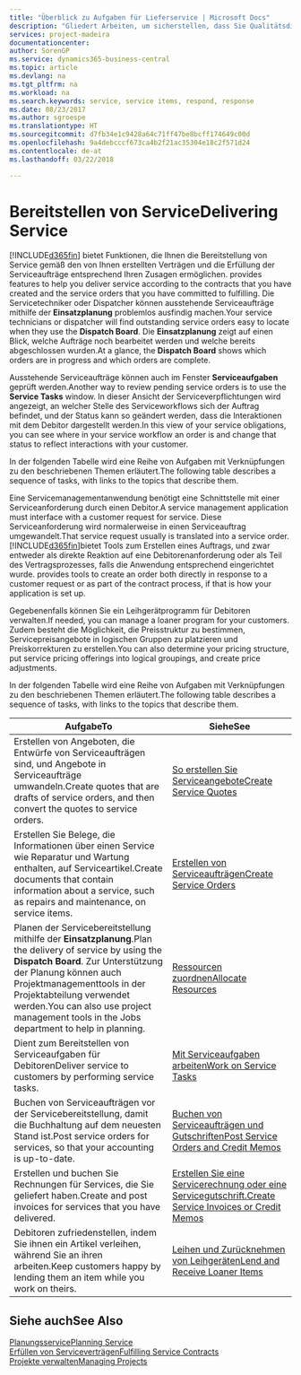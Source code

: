 ```yaml
---
title: "Überblick zu Aufgaben für Lieferservice | Microsoft Docs"
description: "Gliedert Arbeiten, um sicherstellen, dass Sie Qualitätsdienst liefern und Verträgen mit Debitoren gerecht werden."
services: project-madeira
documentationcenter: 
author: SorenGP
ms.service: dynamics365-business-central
ms.topic: article
ms.devlang: na
ms.tgt_pltfrm: na
ms.workload: na
ms.search.keywords: service, service items, respond, response
ms.date: 08/23/2017
ms.author: sgroespe
ms.translationtype: HT
ms.sourcegitcommit: d7fb34e1c9428a64c71ff47be8bcff174649c00d
ms.openlocfilehash: 9a4debcccf673ca4b2f21ac35304e18c2f571d24
ms.contentlocale: de-at
ms.lasthandoff: 03/22/2018

---
```

# <a name="delivering-service"></a><span data-ttu-id="e54ba-103">Bereitstellen von Service</span><span class="sxs-lookup"><span data-stu-id="e54ba-103">Delivering Service</span></span>
[!INCLUDE[d365fin](includes/d365fin_md.md)]<span data-ttu-id="e54ba-104"> bietet Funktionen, die Ihnen die Bereitstellung von Service gemäß den von Ihnen erstellten Verträgen und die Erfüllung der Serviceaufträge entsprechend Ihren Zusagen ermöglichen.</span><span class="sxs-lookup"><span data-stu-id="e54ba-104"> provides features to help you deliver service according to the contracts that you have created and the service orders that you have committed to fulfilling.</span></span> <span data-ttu-id="e54ba-105">Die Servicetechniker oder Dispatcher können ausstehende Serviceaufträge mithilfe der **Einsatzplanung** problemlos ausfindig machen.</span><span class="sxs-lookup"><span data-stu-id="e54ba-105">Your service technicians or dispatcher will find outstanding service orders easy to locate when they use the **Dispatch Board**.</span></span> <span data-ttu-id="e54ba-106">Die **Einsatzplanung** zeigt auf einen Blick, welche Aufträge noch bearbeitet werden und welche bereits abgeschlossen wurden.</span><span class="sxs-lookup"><span data-stu-id="e54ba-106">At a glance, the **Dispatch Board** shows which orders are in progress and which orders are complete.</span></span>  
  
<span data-ttu-id="e54ba-107">Ausstehende Serviceaufträge können auch im Fenster **Serviceaufgaben** geprüft werden.</span><span class="sxs-lookup"><span data-stu-id="e54ba-107">Another way to review pending service orders is to use the **Service Tasks** window.</span></span> <span data-ttu-id="e54ba-108">In dieser Ansicht der Serviceverpflichtungen wird angezeigt, an welcher Stelle des Serviceworkflows sich der Auftrag befindet, und der Status kann so geändert werden, dass die Interaktionen mit dem Debitor dargestellt werden.</span><span class="sxs-lookup"><span data-stu-id="e54ba-108">In this view of your service obligations, you can see where in your service workflow an order is and change that status to reflect interactions with your customer.</span></span>  
  
<span data-ttu-id="e54ba-109">In der folgenden Tabelle wird eine Reihe von Aufgaben mit Verknüpfungen zu den beschriebenen Themen erläutert.</span><span class="sxs-lookup"><span data-stu-id="e54ba-109">The following table describes a sequence of tasks, with links to the topics that describe them.</span></span>   

<span data-ttu-id="e54ba-110">Eine Servicemanagementanwendung benötigt eine Schnittstelle mit einer Serviceanforderung durch einen Debitor.</span><span class="sxs-lookup"><span data-stu-id="e54ba-110">A service management application must interface with a customer request for service.</span></span> <span data-ttu-id="e54ba-111">Diese Serviceanforderung wird normalerweise in einen Serviceauftrag umgewandelt.</span><span class="sxs-lookup"><span data-stu-id="e54ba-111">That service request usually is translated into a service order.</span></span> [!INCLUDE[d365fin](includes/d365fin_md.md)]<span data-ttu-id="e54ba-112">bietet Tools zum Erstellen eines Auftrags, und zwar entweder als direkte Reaktion auf eine Debitorenanforderung oder als Teil des Vertragsprozesses, falls die Anwendung entsprechend eingerichtet wurde.</span><span class="sxs-lookup"><span data-stu-id="e54ba-112"> provides tools to create an order both directly in response to a customer request or as part of the contract process, if that is how your application is set up.</span></span>  
  
<span data-ttu-id="e54ba-113">Gegebenenfalls können Sie ein Leihgerätprogramm für Debitoren verwalten.</span><span class="sxs-lookup"><span data-stu-id="e54ba-113">If needed, you can manage a loaner program for your customers.</span></span> <span data-ttu-id="e54ba-114">Zudem besteht die Möglichkeit, die Preisstruktur zu bestimmen, Servicepreisangebote in logischen Gruppen zu platzieren und Preiskorrekturen zu erstellen.</span><span class="sxs-lookup"><span data-stu-id="e54ba-114">You can also determine your pricing structure, put service pricing offerings into logical groupings, and create price adjustments.</span></span>  
  
<span data-ttu-id="e54ba-115">In der folgenden Tabelle wird eine Reihe von Aufgaben mit Verknüpfungen zu den beschriebenen Themen erläutert.</span><span class="sxs-lookup"><span data-stu-id="e54ba-115">The following table describes a sequence of tasks, with links to the topics that describe them.</span></span>   
  
|<span data-ttu-id="e54ba-116">**Aufgabe**</span><span class="sxs-lookup"><span data-stu-id="e54ba-116">**To**</span></span>|<span data-ttu-id="e54ba-117">**Siehe**</span><span class="sxs-lookup"><span data-stu-id="e54ba-117">**See**</span></span>|  
|------------|-------------|  
|<span data-ttu-id="e54ba-118">Erstellen von Angeboten, die Entwürfe von Serviceaufträgen sind, und Angebote in Serviceaufträge umwandeln.</span><span class="sxs-lookup"><span data-stu-id="e54ba-118">Create quotes that are drafts of service orders, and then convert the quotes to service orders.</span></span>|[<span data-ttu-id="e54ba-119">So erstellen Sie Serviceangebote</span><span class="sxs-lookup"><span data-stu-id="e54ba-119">Create Service Quotes</span></span>](service-how-to-create-service-quotes.md)|
|<span data-ttu-id="e54ba-120">Erstellen Sie Belege, die Informationen über einen Service wie Reparatur und Wartung enthalten, auf Serviceartikel.</span><span class="sxs-lookup"><span data-stu-id="e54ba-120">Create documents that contain information about a service, such as repairs and maintenance, on service items.</span></span>|[<span data-ttu-id="e54ba-121">Erstellen von Serviceaufträgen</span><span class="sxs-lookup"><span data-stu-id="e54ba-121">Create Service Orders</span></span>](service-how-to-create-service-orders.md)|
|<span data-ttu-id="e54ba-122">Planen der Servicebereitstellung mithilfe der **Einsatzplanung**.</span><span class="sxs-lookup"><span data-stu-id="e54ba-122">Plan the delivery of service by using the **Dispatch Board**.</span></span> <span data-ttu-id="e54ba-123">Zur Unterstützung der Planung können auch Projektmanagementtools in der Projektabteilung verwendet werden.</span><span class="sxs-lookup"><span data-stu-id="e54ba-123">You can also use project management tools in the Jobs department to help in planning.</span></span>|[<span data-ttu-id="e54ba-124">Ressourcen zuordnen</span><span class="sxs-lookup"><span data-stu-id="e54ba-124">Allocate Resources</span></span>](service-how-to-allocate-resources.md)|  
|<span data-ttu-id="e54ba-125">Dient zum Bereitstellen von Serviceaufgaben für Debitoren</span><span class="sxs-lookup"><span data-stu-id="e54ba-125">Deliver service to customers by performing service tasks.</span></span>|[<span data-ttu-id="e54ba-126">Mit Serviceaufgaben arbeiten</span><span class="sxs-lookup"><span data-stu-id="e54ba-126">Work on Service Tasks</span></span>](service-how-to-work-on-service-tasks.md)|  
|<span data-ttu-id="e54ba-127">Buchen von Serviceaufträgen vor der Servicebereitstellung, damit die Buchhaltung auf dem neuesten Stand ist.</span><span class="sxs-lookup"><span data-stu-id="e54ba-127">Post service orders for services, so that your accounting is up-to-date.</span></span>|[<span data-ttu-id="e54ba-128">Buchen von Serviceaufträgen und Gutschriften</span><span class="sxs-lookup"><span data-stu-id="e54ba-128">Post Service Orders and Credit Memos</span></span>](service-how-to-post-service-orders.md)|  
|<span data-ttu-id="e54ba-129">Erstellen und buchen Sie Rechnungen für Services, die Sie geliefert haben.</span><span class="sxs-lookup"><span data-stu-id="e54ba-129">Create and post invoices for services that you have delivered.</span></span>|[<span data-ttu-id="e54ba-130">Erstellen Sie eine Servicerechnung oder eine Servicegutschrift.</span><span class="sxs-lookup"><span data-stu-id="e54ba-130">Create Service Invoices or Credit Memos</span></span>](service-how-create-invoices.md)|  
|<span data-ttu-id="e54ba-131">Debitoren zufriedenstellen, indem Sie ihnen ein Artikel verleihen, während Sie an ihren arbeiten.</span><span class="sxs-lookup"><span data-stu-id="e54ba-131">Keep customers happy by lending them an item while you work on theirs.</span></span>| [<span data-ttu-id="e54ba-132">Leihen und Zurücknehmen von Leihgeräten</span><span class="sxs-lookup"><span data-stu-id="e54ba-132">Lend and Receive Loaner Items</span></span>](service-how-to-lend-receive-loaners.md)|
  
## <a name="see-also"></a><span data-ttu-id="e54ba-133">Siehe auch</span><span class="sxs-lookup"><span data-stu-id="e54ba-133">See Also</span></span>  
[<span data-ttu-id="e54ba-134">Planungsservice</span><span class="sxs-lookup"><span data-stu-id="e54ba-134">Planning Service</span></span>](service-plan-service.md)  
[<span data-ttu-id="e54ba-135">Erfüllen von Serviceverträgen</span><span class="sxs-lookup"><span data-stu-id="e54ba-135">Fulfilling Service Contracts</span></span>](service-fulfill-service-contracts.md)  
[<span data-ttu-id="e54ba-136">Projekte verwalten</span><span class="sxs-lookup"><span data-stu-id="e54ba-136">Managing Projects</span></span>](projects-manage-projects.md)  

